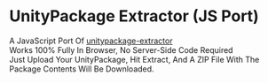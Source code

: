 # UnityPackage Extractor (JS Port)  
A JavaScript Port Of [unitypackage-extractor](https://github.com/SamarthCat/unitypackage-extractor)  
Works 100% Fully In Browser, No Server-Side Code Required  
Just Upload Your UnityPackage, Hit Extract, And A ZIP File With The Package Contents Will Be Downloaded.
